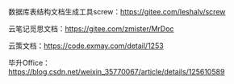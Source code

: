 

数据库表结构文档生成工具screw：https://gitee.com/leshalv/screw

云笔记觅思文档：https://gitee.com/zmister/MrDoc

云策文档：https://code.exmay.com/detail/1253

毕升Office：https://blog.csdn.net/weixin_35770067/article/details/125610589

